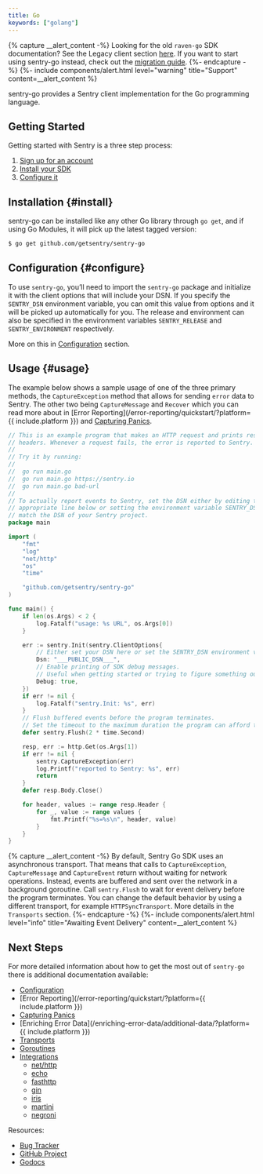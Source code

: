 ```yaml
---
title: Go
keywords: ["golang"]
---
```


{% capture __alert_content -%}
Looking for the old `raven-go` SDK documentation? See the Legacy client section [here](/clients/go/). If you want to start using sentry-go instead, check out the [migration guide](/platforms/go/migration/).
{%- endcapture -%}
{%- include components/alert.html
  level="warning"
  title="Support"
  content=__alert_content
%}

sentry-go provides a Sentry client implementation for the Go programming language.

## Getting Started

Getting started with Sentry is a three step process:

1.  [Sign up for an account](https://sentry.io/signup/)
2.  [Install your SDK](#install)
3.  [Configure it](#configure)

<!-- WIZARD -->
## Installation {#install}

sentry-go can be installed like any other Go library through `go get`, and if using Go Modules, it will pick up the latest tagged version:

```bash
$ go get github.com/getsentry/sentry-go
```

## Configuration {#configure}

To use `sentry-go`, you’ll need to import the `sentry-go` package and initialize it with the client options that will include your DSN. If you specify the `SENTRY_DSN` environment variable, you can omit this value from options and it will be picked up automatically for you. The release and environment can also be specified in the environment variables `SENTRY_RELEASE` and `SENTRY_ENVIRONMENT` respectively.

More on this in [Configuration](/platforms/go/config/) section.

## Usage {#usage}

The example below shows a sample usage of one of the three primary methods, the `CaptureException` method that allows for sending `error` data to Sentry.
The other two being `CaptureMessage` and `Recover` which you can read more about in [Error Reporting](/error-reporting/quickstart/?platform={{ include.platform }}) and [Capturing Panics](/platforms/go/panics/).

```go
// This is an example program that makes an HTTP request and prints response
// headers. Whenever a request fails, the error is reported to Sentry.
//
// Try it by running:
//
// 	go run main.go
// 	go run main.go https://sentry.io
// 	go run main.go bad-url
//
// To actually report events to Sentry, set the DSN either by editing the
// appropriate line below or setting the environment variable SENTRY_DSN to
// match the DSN of your Sentry project.
package main

import (
	"fmt"
	"log"
	"net/http"
	"os"
	"time"

	"github.com/getsentry/sentry-go"
)

func main() {
	if len(os.Args) < 2 {
		log.Fatalf("usage: %s URL", os.Args[0])
	}

	err := sentry.Init(sentry.ClientOptions{
		// Either set your DSN here or set the SENTRY_DSN environment variable.
		Dsn: "___PUBLIC_DSN___",
		// Enable printing of SDK debug messages.
		// Useful when getting started or trying to figure something out.
		Debug: true,
	})
	if err != nil {
		log.Fatalf("sentry.Init: %s", err)
	}
	// Flush buffered events before the program terminates.
	// Set the timeout to the maximum duration the program can afford to wait.
	defer sentry.Flush(2 * time.Second)

	resp, err := http.Get(os.Args[1])
	if err != nil {
		sentry.CaptureException(err)
		log.Printf("reported to Sentry: %s", err)
		return
	}
	defer resp.Body.Close()

	for header, values := range resp.Header {
		for _, value := range values {
			fmt.Printf("%s=%s\n", header, value)
		}
	}
}
```

{% capture __alert_content -%}
  By default, Sentry Go SDK uses an asynchronous transport. That means that
  calls to `CaptureException`, `CaptureMessage` and `CaptureEvent` return
  without waiting for network operations. Instead, events are buffered and sent
  over the network in a background goroutine. Call `sentry.Flush` to wait for
  event delivery before the program terminates. You can change the default
  behavior by using a different transport, for example `HTTPSyncTransport`. More
  details in the `Transports` section.
{%- endcapture -%}
{%- include components/alert.html
	level="info"
	title="Awaiting Event Delivery"
	content=__alert_content
%}

<!-- ENDWIZARD -->

## Next Steps

For more detailed information about how to get the most out of `sentry-go` there is additional documentation available:

- [Configuration](/platforms/go/config/)
- [Error Reporting](/error-reporting/quickstart/?platform={{ include.platform }})
- [Capturing Panics](/platforms/go/panics/)
- [Enriching Error Data](/enriching-error-data/additional-data/?platform={{ include.platform }})
- [Transports](/platforms/go/transports/)
- [Goroutines](/platforms/go/goroutines/)
- [Integrations](/platforms/go/integrations/)
  - [net/http](/platforms/go/http/)
  - [echo](/platforms/go/echo/)
  - [fasthttp](/platforms/go/fasthttp/)
  - [gin](/platforms/go/gin/)
  - [iris](/platforms/go/iris/)
  - [martini](/platforms/go/martini/)
  - [negroni](/platforms/go/negroni/)

Resources:

- [Bug Tracker](https://github.com/getsentry/sentry-go/issues)
- [GitHub Project](https://github.com/getsentry/sentry-go)
- [Godocs](https://godoc.org/github.com/getsentry/sentry-go)
